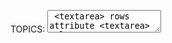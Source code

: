 TOPICS: <textarea>
        <textarea> rows attribute
        <textarea> cols attribute
        <textarea> name attribute
        <textarea> maxlength attribute
        <textarea> minlength attribute
        <textarea> required attribute
        <textarea> wrap attribute
        <textarea> autocomplete attribute
        <textarea> autofocus attribute
        <textarea> disabled attribute
        <textarea> readonly attribute
        <textarea> placeholder attribute
        <textarea> spellcheck attribute
        <textarea> form attribute

# HTML `<textarea>` Element

The **HTML `<textarea>` element** represents a **multi-line plain-text editing control**,
useful when you
want to allow users to enter a sizeable amount of free-form text, for example a comment on a
review or feedback form.

## Technical Summary

|  |  |
| :-- | :-- |
| **Content categories** | *Flow content*, *phrasing content*, *Interactive content*, *listed, labelable, resettable, and submittable form-associated element*. |
| **Permitted content** | *Text* |
| **Tag omission** | None, both the starting and ending tag are mandatory. |
| **Permitted parents** | Any element that accepts *phrasing content*. |
| **Permitted ARIA roles** | None |
| **DOM interface** | **`HTMLTextAreaElement`** |

## Attributes

This element includes the [global attributes](/en/webfrontend/HTML_Global_Attributes).

| Attribute | Description |
| :-- | :-- |
| **`rows`** | The number of **visible text lines** for the control. |
| **`cols`** | The **visible width** of the text control, in average character widths. If it is specified, it must be a *positive integer*. If it is not specified, the default value is *`20`*. |
| **`name`** | The **name** of the control. |
| **`maxlength`** | The **maximum number of characters** (*UTF-16* code units) that the user can enter. If this value isn't specified, the user can enter an *unlimited* number of characters. |
| **`minlength`** | The **minimum number of characters** (*UTF-16* code units) required that the user should enter. |
| **`wrap`** | Indicates how the control wraps text. Possible values are:<br><br>**`hard`:** The browser automatically inserts line breaks (CR+LF) so that each line has no more than the width of the control; the `cols` attribute must also be specified for this to take effect.<br>**`soft`:** The browser ensures that all line breaks in the value consist of a CR+LF pair, but does not insert any additional line breaks.<br>**`off`:** Like `soft` but changes appearance to white-space: pre so line segments exceeding `cols` are not wrapped and the `<textarea>` becomes horizontally scrollable.<br><br>If this attribute is not specified, *`soft`* is its default value. |
| **`placeholder`** | A **hint** to the user of what can be entered in the control. Carriage returns or line-feeds within the placeholder text must be treated as line breaks when rendering the hint. |
| `spellcheck` | Specifies whether the `<textarea>` is subject to spell checking by the underlying browser/OS. the value can be:<br>**`true`:** Indicates that the element needs to have its spelling and grammar checked.<br>**`default`:** Indicates that the element is to act according to a default behavior, possibly based on the parent element's own `spellcheck` value.<br>**`false`:** Indicates that the element should not be spell checked.

The `<textarea>` element also accepts several attributes common to form *[`<input>`](/en/webfrontend/<input>)*s,
such as **`form`**, **`autocomplete`**, **`autofocus`**, **`disabled`**, `placeholder`,
**`readonly`**, and **`required`**.

## Basic Usage

The following example show a very simple textarea, with a set numbers of rows and columns and
some default content.

```html
<label for="t">Label for textarea: </label>
<textarea id="t" name="textarea"
   rows="10" cols="50">Write something here</textarea>
```

The **`id`** attribute to allow the `<textarea>` to be associated with a *[`<label>`](/en/webfrontend/<label>)*
element for accessibility purposes, and a **`name`** attribute to set the name of the associated
data point submitted to the server when the form is submitted.

The **`rows`** and **`cols`** attributes allow you to specify an exact size for the `<textarea>` to take.
Setting these is a good idea for consistency, as browser defaults can differ.

If you want default content for your `<textarea>`, you enter it between the opening and closing
tags. `<textarea>` does not support the `value` attribute.

## Usage: Min and Max Length

**`maxlength`** specifies a maximum number of characters that the `<textarea>` is allowed to contain.
You can also set a minimum length that is considered valid using the **`minlength`** attribute,
and specify that the `<textarea>` will not submit (and is invalid) if it is empty, using the
**`required`** attribute.
This provides the `<textarea>` with simple validation, which is more basic than
the other form elements (for example, you can't provide specific regexs to validate the value against
using the *`pattern`* attribute, like you can with the [`<input>`](/en/webfrontend/<input>) element).

This example has a minimum and maximum number of characters — of `10` and `20` respectively.
Try it and see.

```html
<textarea name="textarea"
   rows="5" cols="30"
   minlength="10" maxlength="20">Write something here</textarea>
```

Note that *`minlength`* doesn't stop the user from removing characters so that the number entered goes
past the minimum, but it does make the value entered into the `<textarea>` invalid. Also note
that even if you have a `minlength` value set (3, for example), an empty `<textarea>` is still
considered valid unless you also have the *`required`* attribute set.

## Usage: Placeholder

This example has a **placeholder** set. Notice how it disappears when you start typing into the box.

```html
<textarea name="textarea"
   rows="5" cols="30"
   placeholder="Comment text."></textarea>
```

!!! warn ""
    Note: Placeholders should only be used to show an example of the type of data that should be
    entered into a form; they are not a substitute for a proper *[`<label>`](/en/webfrontend/<label>)*
    element tied to the input.

## Usage: Disabled and Readonly

This example shows two `<textarea>`s — one of which is **`disabled`**, and one of which is **`readonly`**.
Have a play with both and you'll see the difference in behavior — the `disabled` element is not
selectable in any way (and its value is not submitted), whereas the `readonly` element is selectable
and its contents copyable (and its value is submitted); you just can't edit the contents.

```html
<textarea name="textarea"
   rows="5" cols="30"
   disabled>I am a disabled textarea</textarea>

<textarea name="textarea"
   rows="5" cols="30"
   readonly>I am a readonly textarea</textarea>
```

## Styling With CSS

`<textarea>` is a replaced element — it has intrinsic dimensions, like a raster image.
By default, its **`display`** value is **`block`**. Compared to other form elements it is relatively
easy to style, with its box model, fonts, color scheme, etc. being easily manipulable using regular [[CSS]].

[Styling HTML forms](/en/webfrontend/<form>) provides some useful tips on styling `<textarea>`s.

### Baseline Inconsistency

The HTML specification doesn't define where the *baseline* of a `<textarea>` is, so different browsers
set it to different positions. Don't use *`vertical-align: baseline`* on it; the behavior is unpredictable.

### Resizable

In most browsers, `<textarea>`s are resizable — you'll notice the drag handle in the right hand
corner, which can be used to alter the size of the element on the page. This is controlled by the
**`resize`** CSS property — resizing is enabled by default, but you can explicitly disable it like:

```css
/* Example: disable <textarea> resizing */
textarea {
  resize: none;
}
```

### Styling Valid and Invalid Values

Valid and invalid values of a `<textarea>` element (e.g. those within, and outside the bounds
set by `minlength`, `maxlength`, or `required`) can be highlighted using the **`:valid`** and **`:invalid`**
pseudo-classes. For example, to give your textarea a different border depending on whether
it is valid or invalid:

```css
textarea:invalid {
  border: 2px dashed red;
}

textarea:valid {
   border: 2px solid lime;
}
```

## Browser compatibility

| - | Google | Firefox | Safari |
| :--- | :--- | :--- | :--- |
| `<textarea>`| support | support | support |

## Other Form-Related Elements

- [`<form>`, `<input>`](/en/webfrontend/<form>)
- [`<label>`](/en/webfrontend/<label>)
- [`<fieldset>`, `<legend>`](/en/webfrontend/<fieldset>)
- [`<button>`](/en/webfrontend/<button>)
- [`<select>`, `<datalist>`, `<option>`, `<optgroup>`](/en/webfrontend/<select>)
- [`<output>`](/en/webfrontend/<output>)
- [`<progress>`](/en/webfrontend/<progress>)
- [`<meter>`](/en/webfrontend/<meter>)
